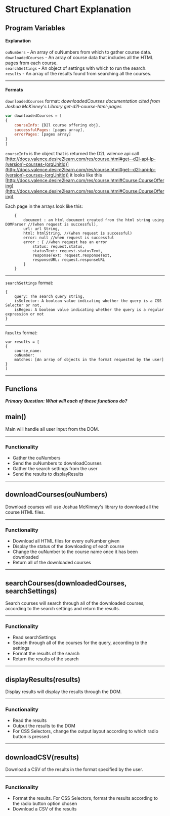 # Structured Chart Explanation

## Program Variables
#### Explanation
`ouNumbers` - An array of ouNumbers from which to gather course data.<br>
`downloadedCourses` - An array of course data that includes all the HTML pages from each course.<br>
`searchSettings` - An object of settings with which to run the search.<br>
`results` - An array of the results found from searching all the courses.<br>

-----

#### Formats

`downloadedCourses` format:
*downloadedCourses documentation cited from Joshua McKinney's Library get-d2l-course-html-pages*
```javascript
var downloadedCourses = [
{
    courseInfo: {D2l course offering obj},
    successfulPages: [pages array],
    errorPages: [pages array]
}
]
```

`courseInfo` is the object that is returned the D2L valence api call [http://docs.valence.desire2learn.com/res/course.html#get--d2l-api-lp-(version)-courses-(orgUnitId)](http://docs.valence.desire2learn.com/res/course.html#get--d2l-api-lp-(version)-courses-(orgUnitId)) it looks like this [http://docs.valence.desire2learn.com/res/course.html#Course.CourseOffering](http://docs.valence.desire2learn.com/res/course.html#Course.CourseOffering)


Each page in the arrays look like this:

```
    {
        document : an html document created from the html string using DOMParser //(when request is successful),
        url: url String,
        html: htmlString, //(when request is successful)
        error: null //when request is successful
        error : { //when request has an error
            status: request.status,
            statusText: request.statusText,
            responseText: request.responseText,
            responseURL: request.responseURL
        }
    }
```
-----

`searchSettings` format:
```
{
    query: The search query string,
    isSelector: A boolean value indicating whether the query is a CSS Selector or not,
    isRegex: A boolean value indicating whether the query is a regular expression or not
}
```
-----

`Results` format:

```
var results = [
{
    course_name:
    ouNumber:
    matches: [An array of objects in the format requested by the user]
}
]
```

-----
## Functions

***Primary Question: What will each of these functions do?***

## main()
Main will handle all user input from the DOM.

-----
### Functionality
- Gather the ouNumbers
- Send the ouNumbers to downloadCourses
- Gather the search settings from the user
- Send the results to displayResults

-----

## downloadCourses(ouNumbers)
Download courses will use Joshua McKinney's library to download all the course HTML files.

-----
### Functionality
- Download all HTML files for every ouNumber given
- Display the status of the downloading of each course
- Change the ouNumber to the course name once it has been downloaded
- Return all of the downloaded courses
-----

## searchCourses(downloadedCourses, searchSettings)
Search courses will search through all of the downloaded courses, according to the search settings and return the results.

-----
### Functionality
- Read searchSettings
- Search through all of the courses for the query, according to the settings
- Format the results of the search
- Return the results of the search
-----
## displayResults(results)
Display results will display the results through the DOM.

-----
### Functionality
- Read the results
- Output the results to the DOM
- For CSS Selectors, change the output layout according to which radio button is pressed
-----

## downloadCSV(results)
Download a CSV of the results in the format specified by the user.

-----
### Functionality
- Format the results.  For CSS Selectors, format the results according to the radio button option chosen
- Download a CSV of the results